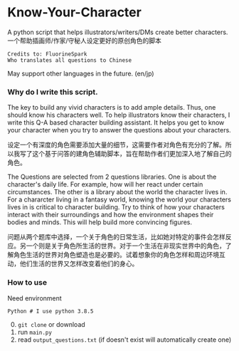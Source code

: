 # Know-Your-Character
A python script that helps illustrators/writers/DMs create better characters.  一个帮助插画师/作家/守秘人设定更好的原创角色的脚本

```
Credits to: FluorineSpark
Who translates all questions to Chinese
```
May support other languages in the future. (en/jp)

### Why do I write this script. 

The key to build any vivid characters is to add ample details. Thus, one should know his characters well. To help illustrators know their characters, I write this Q-A based character building assistant. It helps you get to know your character when you try to answer the questions about your characters. 

设定一个有深度的角色需要添加大量的细节，这需要作者对角色有充分的了解。所以我写了这个基于问答的建角色辅助脚本，旨在帮助作者们更加深入地了解自己的角色。

The Questions are selected from 2 questions libraries. One is about the character's daily life. For example, how will her react under certain circumstances. The other is a library about the world the character lives in. For a chararcter living in a fantasy world, knowing the world your characters lives in is critical to character building. Try to think of how your characters interact with their surroundings and how the environment shapes their bodies and minds. This will help build more convincing figures.

问题从两个题库中选择，一个关于角色的日常生活，比如她对特定的事件会怎样反应。另一个则是关于角色所生活的世界。对于一个生活在非现实世界中的角色，了解角色生活的世界对角色塑造也是必要的。试着想象你的角色怎样和周边环境互动，他们生活的世界又怎样改变着他们的身心。

### How to use
Need environment 
```
Python # I use python 3.8.5
```
0. ```git clone``` or download
1. run ```main.py```
2. read ```output_questions.txt``` (if doesn't exist will automatically create one)

